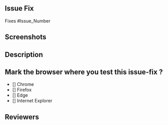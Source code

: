## Issue Fix
Fixes #Issue_Number

## Screenshots
<!--Please Add Screenshots or Screen Recordings which show the changes that you made.-->

## Description
<!--Please Add Summary of the changes that you have made.-->

## Mark the browser where you test this issue-fix ?
- [] Chrome 
- [] Firefox 
- [] Edge 
- [] Internet Explorer 

## Reviewers
<!--Ping specific reviewers-->